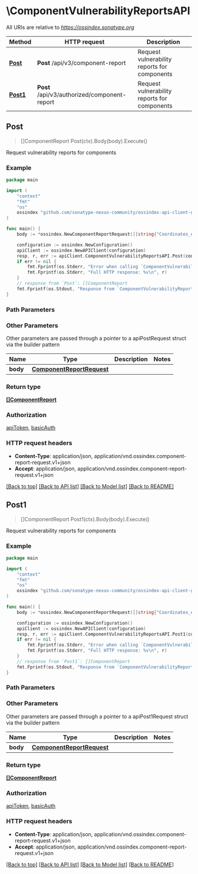 # \ComponentVulnerabilityReportsAPI

All URIs are relative to *https://ossindex.sonatype.org*

Method | HTTP request | Description
------------- | ------------- | -------------
[**Post**](ComponentVulnerabilityReportsAPI.md#Post) | **Post** /api/v3/component-report | Request vulnerability reports for components
[**Post1**](ComponentVulnerabilityReportsAPI.md#Post1) | **Post** /api/v3/authorized/component-report | Request vulnerability reports for components



## Post

> []ComponentReport Post(ctx).Body(body).Execute()

Request vulnerability reports for components

### Example

```go
package main

import (
	"context"
	"fmt"
	"os"
	ossindex "github.com/sonatype-nexus-community/ossindex-api-client-go"
)

func main() {
	body := *ossindex.NewComponentReportRequest([]string{"Coordinates_example"}) // ComponentReportRequest |  (optional)

	configuration := ossindex.NewConfiguration()
	apiClient := ossindex.NewAPIClient(configuration)
	resp, r, err := apiClient.ComponentVulnerabilityReportsAPI.Post(context.Background()).Body(body).Execute()
	if err != nil {
		fmt.Fprintf(os.Stderr, "Error when calling `ComponentVulnerabilityReportsAPI.Post``: %v\n", err)
		fmt.Fprintf(os.Stderr, "Full HTTP response: %v\n", r)
	}
	// response from `Post`: []ComponentReport
	fmt.Fprintf(os.Stdout, "Response from `ComponentVulnerabilityReportsAPI.Post`: %v\n", resp)
}
```

### Path Parameters



### Other Parameters

Other parameters are passed through a pointer to a apiPostRequest struct via the builder pattern


Name | Type | Description  | Notes
------------- | ------------- | ------------- | -------------
 **body** | [**ComponentReportRequest**](ComponentReportRequest.md) |  | 

### Return type

[**[]ComponentReport**](ComponentReport.md)

### Authorization

[apiToken](../README.md#apiToken), [basicAuth](../README.md#basicAuth)

### HTTP request headers

- **Content-Type**: application/json, application/vnd.ossindex.component-report-request.v1+json
- **Accept**: application/json, application/vnd.ossindex.component-report-request.v1+json

[[Back to top]](#) [[Back to API list]](../README.md#documentation-for-api-endpoints)
[[Back to Model list]](../README.md#documentation-for-models)
[[Back to README]](../README.md)


## Post1

> []ComponentReport Post1(ctx).Body(body).Execute()

Request vulnerability reports for components

### Example

```go
package main

import (
	"context"
	"fmt"
	"os"
	ossindex "github.com/sonatype-nexus-community/ossindex-api-client-go"
)

func main() {
	body := *ossindex.NewComponentReportRequest([]string{"Coordinates_example"}) // ComponentReportRequest |  (optional)

	configuration := ossindex.NewConfiguration()
	apiClient := ossindex.NewAPIClient(configuration)
	resp, r, err := apiClient.ComponentVulnerabilityReportsAPI.Post1(context.Background()).Body(body).Execute()
	if err != nil {
		fmt.Fprintf(os.Stderr, "Error when calling `ComponentVulnerabilityReportsAPI.Post1``: %v\n", err)
		fmt.Fprintf(os.Stderr, "Full HTTP response: %v\n", r)
	}
	// response from `Post1`: []ComponentReport
	fmt.Fprintf(os.Stdout, "Response from `ComponentVulnerabilityReportsAPI.Post1`: %v\n", resp)
}
```

### Path Parameters



### Other Parameters

Other parameters are passed through a pointer to a apiPost1Request struct via the builder pattern


Name | Type | Description  | Notes
------------- | ------------- | ------------- | -------------
 **body** | [**ComponentReportRequest**](ComponentReportRequest.md) |  | 

### Return type

[**[]ComponentReport**](ComponentReport.md)

### Authorization

[apiToken](../README.md#apiToken), [basicAuth](../README.md#basicAuth)

### HTTP request headers

- **Content-Type**: application/json, application/vnd.ossindex.component-report-request.v1+json
- **Accept**: application/json, application/vnd.ossindex.component-report-request.v1+json

[[Back to top]](#) [[Back to API list]](../README.md#documentation-for-api-endpoints)
[[Back to Model list]](../README.md#documentation-for-models)
[[Back to README]](../README.md)

